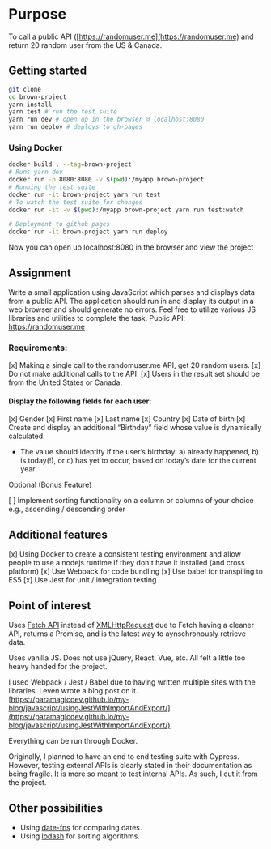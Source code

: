 # Purpose

To call a public API ([https://randomuser.me](https://randomuser.me) and
return 20 random user from the US & Canada.

## Getting started

```bash
git clone
cd brown-project
yarn install
yarn test # run the test suite
yarn run dev # open up in the browser @ localhost:8080
yarn run deploy # deploys to gh-pages
```

### Using Docker

```bash
docker build . --tag=brown-project
# Runs yarn dev
docker run -p 8080:8080 -v $(pwd):/myapp brown-project
# Running the test suite
docker run -it brown-project yarn run test
# To watch the test suite for changes
docker run -it -v $(pwd):/myapp brown-project yarn run test:watch

# Deployment to github pages
docker run -it brown-project yarn run deploy
```

Now you can open up localhost:8080 in the browser and view the project

## Assignment

Write a small application using JavaScript which parses and displays data from a public API.
The application should run in and display its output in a web browser and should generate no
errors. Feel free to utilize various JS libraries and utilities to complete the task.
Public API: https://randomuser.me

### Requirements:

[x] Making a single call to the randomuser.me API, get 20 random users.
[x] Do not make additional calls to the API.
[x] Users in the result set should be from the United States or Canada.

#### Display the following fields for each user:

[x] Gender
[x] First name
[x] Last name
[x] Country
[x] Date of birth
[x] Create and display an additional “Birthday” field whose value is dynamically
calculated.

- The value should identify if the user’s birthday: a) already happened, b) is
  today(!), or c) has yet to occur, based on today’s date for the current year.

Optional (Bonus Feature)

[ ] Implement sorting functionality on a column or columns of your choice e.g., ascending /
descending order

## Additional features

[x] Using Docker to create a consistent testing environment and allow people to
use a nodejs runtime if they don't have it installed (and cross platform)
[x] Use Webpack for code bundling
[x] Use babel for transpiling to ES5
[x] Use Jest for unit / integration testing

## Point of interest

Uses [Fetch API](https://developer.mozilla.org/en-US/docs/Web/API/Fetch_API) instead of [XMLHttpRequest](https://developer.mozilla.org/en-US/docs/Web/API/XMLHttpRequest) due to Fetch having a cleaner API, returns a Promise,
and is the latest way to aynschronously retrieve data.

Uses vanilla JS. Does not use jQuery, React, Vue, etc. All felt a little too heavy
handed for the project.

I used Webpack / Jest / Babel due to having written multiple sites with the
libraries. I even wrote a blog post on it. <br>
[https://paramagicdev.github.io/my-blog/javascript/usingJestWithImportAndExport/](https://paramagicdev.github.io/my-blog/javascript/usingJestWithImportAndExport/)

Everything can be run through Docker.

Originally, I planned to have an end to end testing suite with Cypress. However, testing
external APIs is clearly stated in their documentation as being fragile. It is more
so meant to test internal APIs. As such, I cut it from the project.

## Other possibilities

- Using [date-fns](https://date-fns.org/) for comparing dates.
- Using [lodash](https://lodash.com/) for sorting algorithms.
